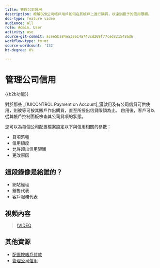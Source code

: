 ```yaml
---
title: 管理公司信用
description: 瞭解B2B公司帳戶用戶如何在其帳戶上進行購買，以達到授予的信用限額。
doc-type: feature video
audience: all
role: Admin, User
activity: use
source-git-commit: acee5ba84ea32e14a743cd269f77ced821548ad6
workflow-type: tm+mt
source-wordcount: '132'
ht-degree: 0%

---
```


# 管理公司信用

{{b2b功能}}

對於那些 _[!UICONTROL Payment on Account]_獲啟用及有公司信貸可供使用，則彼等可按其賬戶作出購買，直至所授出信貸限額為止。 啟用後，客戶可以從其帳戶控制面板檢查其公司貸項的狀態。

您可以為每個公司配置檔案設定以下與信用相關的參數：

- 貸項幣種
- 信用額度
- 允許超出信用限額
- 更改原因

## 這段錄像是給誰的？

- 網站經理
- 銷售代表
- 客戶服務代表

## 視頻內容

>[!VIDEO](https://video.tv.adobe.com/v/344445?quality=12&learn=on)

## 其他資源

- [配置按帳戶付款](https://experienceleague.adobe.com/docs/commerce-admin/b2b/enable-basic-features.html#configure-payment-on-account)
- [管理公司信用](https://experienceleague.adobe.com/docs/commerce-admin/b2b/companies/credit-company.html)
